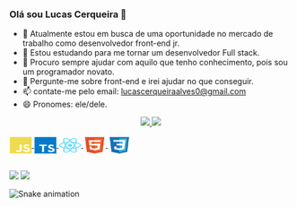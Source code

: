 ### Olá sou Lucas Cerqueira 👋





- 🔭  Atualmente estou em busca de uma oportunidade no mercado de trabalho como desenvolvedor front-end jr.
- 🌱  Estou estudando para me tornar um desenvolvedor Full stack.
- 🤔  Procuro sempre ajudar com aquilo que tenho conhecimento, pois sou um programador novato.
- 💬  Pergunte-me sobre front-end e irei ajudar no que conseguir.
- 📫  contate-me pelo email: lucascerqueiraalves0@gmail.com
- 😄  Pronomes: ele/dele.


<div align="center">
  <a href="https://github.com/LucasCerqueiraalves">
  <img height="180em" src="https://github-readme-stats.vercel.app/api?username=lucascerqueiraalves&show_icons=true&theme=chartreuse-dark&include_all_commits=true&count_private=true"/>
  <img height="180em" src="https://github-readme-stats.vercel.app/api/top-langs/?username=lucascerqueiraalves&layout=compact&langs_count=7&theme=chartreuse-dark"/>
</div>
  
  
  <div style="display: inline_block"><br>
    <img  align="center" alt="Rafa-Js" height="30" width="40" src="https://raw.githubusercontent.com/devicons/devicon/master/icons/javascript/javascript-plain.svg">
    <img align="center" alt="Rafa-Ts" height="30" width="40" src="https://raw.githubusercontent.com/devicons/devicon/master/icons/typescript/typescript-plain.svg">
    <img align="center" alt="Rafa-React" height="30" width="40" src="https://raw.githubusercontent.com/devicons/devicon/master/icons/react/react-original.svg">
    <img align="center" alt="Rafa-HTML" height="30" width="40" src="https://raw.githubusercontent.com/devicons/devicon/master/icons/html5/html5-original.svg">
    <img align="center" alt="Rafa-CSS" height="30" width="40" src="https://raw.githubusercontent.com/devicons/devicon/master/icons/css3/css3-original.svg">
  </div>
  
  ##
  
  <div>
    <a href = "https://mail.google.com/mail/u/0/#inbox"><img src="https://img.shields.io/badge/-Gmail-%23333?style=for-the-badge&logo=gmail&logoColor=white" target="_blank"></a>
  <a href="https://www.linkedin.com/in/lucas-cerqueira-alves-96817119b" target="_blank"><img src="https://img.shields.io/badge/-LinkedIn-%230077B5?style=for-the-badge&logo=linkedin&logoColor=white" target="_blank"></a> 
    
  </div>

 ![Snake animation](https://github.com/lucascerqueiraalves/lucascerqueiraalves/blob/output/github-contribution-grid-snake.svg)
